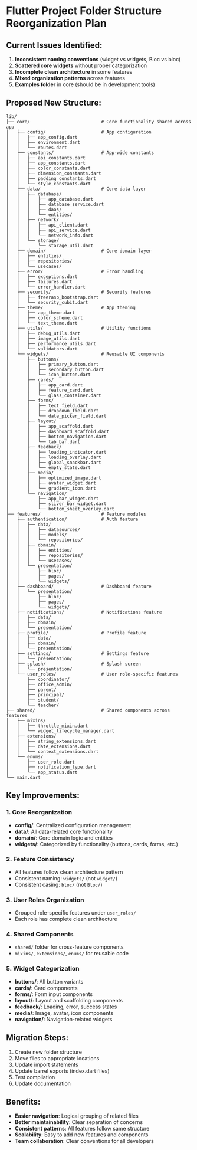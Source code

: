 # Flutter Project Folder Structure Reorganization Plan

## Current Issues Identified:
1. **Inconsistent naming conventions** (widget vs widgets, Bloc vs bloc)
2. **Scattered core widgets** without proper categorization
3. **Incomplete clean architecture** in some features
4. **Mixed organization patterns** across features
5. **Examples folder** in core (should be in development tools)

## Proposed New Structure:

```
lib/
├── core/                           # Core functionality shared across app
│   ├── config/                     # App configuration
│   │   ├── app_config.dart
│   │   ├── environment.dart
│   │   └── routes.dart
│   ├── constants/                  # App-wide constants
│   │   ├── api_constants.dart
│   │   ├── app_constants.dart
│   │   ├── color_constants.dart
│   │   ├── dimension_constants.dart
│   │   ├── padding_constants.dart
│   │   └── style_constants.dart
│   ├── data/                       # Core data layer
│   │   ├── database/
│   │   │   ├── app_database.dart
│   │   │   ├── database_service.dart
│   │   │   ├── daos/
│   │   │   └── entities/
│   │   ├── network/
│   │   │   ├── api_client.dart
│   │   │   ├── api_service.dart
│   │   │   └── network_info.dart
│   │   └── storage/
│   │       └── storage_util.dart
│   ├── domain/                     # Core domain layer
│   │   ├── entities/
│   │   ├── repositories/
│   │   └── usecases/
│   ├── error/                      # Error handling
│   │   ├── exceptions.dart
│   │   ├── failures.dart
│   │   └── error_handler.dart
│   ├── security/                   # Security features
│   │   ├── freerasp_bootstrap.dart
│   │   └── security_cubit.dart
│   ├── theme/                      # App theming
│   │   ├── app_theme.dart
│   │   ├── color_scheme.dart
│   │   └── text_theme.dart
│   ├── utils/                      # Utility functions
│   │   ├── debug_utils.dart
│   │   ├── image_utils.dart
│   │   ├── performance_utils.dart
│   │   └── validators.dart
│   └── widgets/                    # Reusable UI components
│       ├── buttons/
│       │   ├── primary_button.dart
│       │   ├── secondary_button.dart
│       │   └── icon_button.dart
│       ├── cards/
│       │   ├── app_card.dart
│       │   ├── feature_card.dart
│       │   └── glass_container.dart
│       ├── forms/
│       │   ├── text_field.dart
│       │   ├── dropdown_field.dart
│       │   └── date_picker_field.dart
│       ├── layout/
│       │   ├── app_scaffold.dart
│       │   ├── dashboard_scaffold.dart
│       │   ├── bottom_navigation.dart
│       │   └── tab_bar.dart
│       ├── feedback/
│       │   ├── loading_indicator.dart
│       │   ├── loading_overlay.dart
│       │   ├── global_snackbar.dart
│       │   └── empty_state.dart
│       ├── media/
│       │   ├── optimized_image.dart
│       │   ├── avatar_widget.dart
│       │   └── gradient_icon.dart
│       └── navigation/
│           ├── app_bar_widget.dart
│           ├── sliver_bar_widget.dart
│           └── bottom_sheet_overlay.dart
├── features/                       # Feature modules
│   ├── authentication/             # Auth feature
│   │   ├── data/
│   │   │   ├── datasources/
│   │   │   ├── models/
│   │   │   └── repositories/
│   │   ├── domain/
│   │   │   ├── entities/
│   │   │   ├── repositories/
│   │   │   └── usecases/
│   │   └── presentation/
│   │       ├── bloc/
│   │       ├── pages/
│   │       └── widgets/
│   ├── dashboard/                  # Dashboard feature
│   │   └── presentation/
│   │       ├── bloc/
│   │       ├── pages/
│   │       └── widgets/
│   ├── notifications/              # Notifications feature
│   │   ├── data/
│   │   ├── domain/
│   │   └── presentation/
│   ├── profile/                    # Profile feature
│   │   ├── data/
│   │   ├── domain/
│   │   └── presentation/
│   ├── settings/                   # Settings feature
│   │   └── presentation/
│   ├── splash/                     # Splash screen
│   │   └── presentation/
│   └── user_roles/                 # User role-specific features
│       ├── coordinator/
│       ├── office_admin/
│       ├── parent/
│       ├── principal/
│       ├── student/
│       └── teacher/
├── shared/                         # Shared components across features
│   ├── mixins/
│   │   ├── throttle_mixin.dart
│   │   └── widget_lifecycle_manager.dart
│   ├── extensions/
│   │   ├── string_extensions.dart
│   │   ├── date_extensions.dart
│   │   └── context_extensions.dart
│   └── enums/
│       ├── user_role.dart
│       ├── notification_type.dart
│       └── app_status.dart
└── main.dart
```

## Key Improvements:

### 1. **Core Reorganization**
- **config/**: Centralized configuration management
- **data/**: All data-related core functionality
- **domain/**: Core domain logic and entities
- **widgets/**: Categorized by functionality (buttons, cards, forms, etc.)

### 2. **Feature Consistency**
- All features follow clean architecture pattern
- Consistent naming: `widgets/` (not `widget/`)
- Consistent casing: `bloc/` (not `Bloc/`)

### 3. **User Roles Organization**
- Grouped role-specific features under `user_roles/`
- Each role has complete clean architecture

### 4. **Shared Components**
- `shared/` folder for cross-feature components
- `mixins/`, `extensions/`, `enums/` for reusable code

### 5. **Widget Categorization**
- **buttons/**: All button variants
- **cards/**: Card components
- **forms/**: Form input components
- **layout/**: Layout and scaffolding components
- **feedback/**: Loading, error, success states
- **media/**: Image, avatar, icon components
- **navigation/**: Navigation-related widgets

## Migration Steps:
1. Create new folder structure
2. Move files to appropriate locations
3. Update import statements
4. Update barrel exports (index.dart files)
5. Test compilation
6. Update documentation

## Benefits:
- **Easier navigation**: Logical grouping of related files
- **Better maintainability**: Clear separation of concerns
- **Consistent patterns**: All features follow same structure
- **Scalability**: Easy to add new features and components
- **Team collaboration**: Clear conventions for all developers
